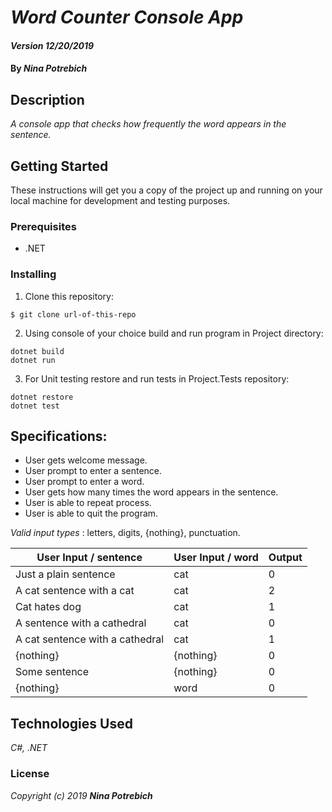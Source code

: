 # _Word Counter Console App_

#### _Version 12/20/2019_

#### By _**Nina Potrebich**_

## Description

_A console app that checks how frequently the word appears in the sentence._

## Getting Started

These instructions will get you a copy of the project up and running on your local machine for development and testing purposes.

### Prerequisites

* .NET

### Installing

1. Clone this repository:
```
$ git clone url-of-this-repo
```
2. Using console of your choice build and run program in Project directory:
```
dotnet build 
dotnet run
```
3. For Unit testing restore and run tests in Project.Tests repository:
```
dotnet restore
dotnet test
``` 

## Specifications:
* User gets welcome message.
* User prompt to enter a sentence. 
* User prompt to enter a word.
* User gets how many times the word appears in the sentence.
* User is able to repeat process.
* User is able to quit the program.

*Valid input types* : letters, digits, {nothing}, punctuation.

| User Input / sentence | User Input / word | Output |
|---|---|---|
| Just a plain sentence | cat | 0 |
| A cat sentence with a cat | cat | 2 |
| Cat hates dog | cat | 1 |
| A sentence with a cathedral | cat | 0 |
| A cat sentence with a cathedral | cat | 1 |
| {nothing} | {nothing} | 0 |
| Some sentence | {nothing} | 0 |
| {nothing} | word | 0 |


## Technologies Used

_C#, .NET_

### License

*_Copyright (c) 2019 **Nina Potrebich**_*